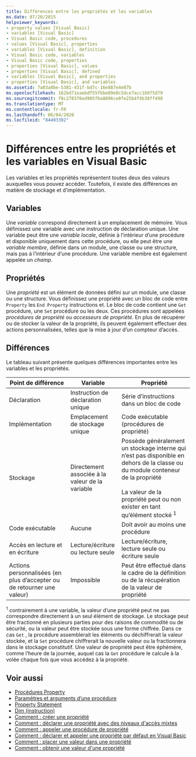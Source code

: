 ```yaml
---
title: Différences entre les propriétés et les variables
ms.date: 07/20/2015
helpviewer_keywords:
- property values [Visual Basic]
- variables [Visual Basic]
- Visual Basic code, procedures
- values [Visual Basic], properties
- variables [Visual Basic], definition
- Visual Basic code, variables
- Visual Basic code, properties
- properties [Visual Basic], values
- properties [Visual Basic], defined
- variables [Visual Basic], and properties
- properties [Visual Basic], and variables
ms.assetid: 7a03a8be-5381-431f-bd7c-16e887e4e07b
ms.openlocfilehash: 162bd71eaebdf55f6be89e0c5dce7acc1b975d79
ms.sourcegitcommit: f8c270376ed905f6a8896ce0fe25b4f4b38ff498
ms.translationtype: MT
ms.contentlocale: fr-FR
ms.lasthandoff: 06/04/2020
ms.locfileid: "84403302"
---
```

# <a name="differences-between-properties-and-variables-in-visual-basic"></a>Différences entre les propriétés et les variables en Visual Basic
Les variables et les propriétés représentent toutes deux des valeurs auxquelles vous pouvez accéder. Toutefois, il existe des différences en matière de stockage et d’implémentation.  
  
## <a name="variables"></a>Variables  
 Une *variable* correspond directement à un emplacement de mémoire. Vous définissez une variable avec une instruction de déclaration unique. Une variable peut être une *variable locale*, définie à l’intérieur d’une procédure et disponible uniquement dans cette procédure, ou elle peut être une *variable membre*, définie dans un module, une classe ou une structure, mais pas à l’intérieur d’une procédure. Une variable membre est également appelée un *champ*.  
  
## <a name="properties"></a>Propriétés  
 Une *propriété* est un élément de données défini sur un module, une classe ou une structure. Vous définissez une propriété avec un bloc de code entre `Property` les `End Property` instructions et. Le bloc de code contient une `Get` procédure, une `Set` procédure ou les deux. Ces procédures sont appelées *procédures de propriété* ou *accesseurs de propriété*. En plus de récupérer ou de stocker la valeur de la propriété, ils peuvent également effectuer des actions personnalisées, telles que la mise à jour d’un compteur d’accès.  
  
## <a name="differences"></a>Différences  
 Le tableau suivant présente quelques différences importantes entre les variables et les propriétés.  
  
|Point de différence|Variable|Propriété|  
|-------------------------|--------------|--------------|  
|Déclaration|Instruction de déclaration unique|Série d’instructions dans un bloc de code|  
|Implémentation|Emplacement de stockage unique|Code exécutable (procédures de propriété)|  
|Stockage|Directement associée à la valeur de la variable|Possède généralement un stockage interne qui n’est pas disponible en dehors de la classe ou du module conteneur de la propriété<br /><br /> La valeur de la propriété peut ou non exister en tant qu’élément stocké <sup>1</sup>|  
|Code exécutable|Aucune|Doit avoir au moins une procédure|  
|Accès en lecture et en écriture|Lecture/écriture ou lecture seule|Lecture/écriture, lecture seule ou écriture seule|  
|Actions personnalisées (en plus d’accepter ou de retourner une valeur)|Impossible|Peut être effectué dans le cadre de la définition ou de la récupération de la valeur de propriété|  
  
 <sup>1</sup> contrairement à une variable, la valeur d’une propriété peut ne pas correspondre directement à un seul élément de stockage. Le stockage peut être fractionné en plusieurs parties pour des raisons de commodité ou de sécurité, ou la valeur peut être stockée sous une forme chiffrée. Dans ce cas `Get` , la procédure assemblerait les éléments ou déchiffrerait la valeur stockée, et la `Set` procédure chiffrerait la nouvelle valeur ou la fractionnera dans le stockage constitutif. Une valeur de propriété peut être éphémère, comme l’heure de la journée, auquel cas la `Get` procédure le calcule à la volée chaque fois que vous accédez à la propriété.  
  
## <a name="see-also"></a>Voir aussi

- [Procédures Property](./property-procedures.md)
- [Paramètres et arguments d’une procédure](./procedure-parameters-and-arguments.md)
- [Property Statement](../../../language-reference/statements/property-statement.md)
- [Dim (instruction)](../../../language-reference/statements/dim-statement.md)
- [Comment : créer une propriété](./how-to-create-a-property.md)
- [Comment : déclarer une propriété avec des niveaux d'accès mixtes](./how-to-declare-a-property-with-mixed-access-levels.md)
- [Comment : appeler une procédure de propriété](./how-to-call-a-property-procedure.md)
- [Comment : déclarer et appeler une propriété par défaut en Visual Basic](./how-to-declare-and-call-a-default-property.md)
- [Comment : placer une valeur dans une propriété](./how-to-put-a-value-in-a-property.md)
- [Comment : obtenir une valeur d'une propriété](./how-to-get-a-value-from-a-property.md)
